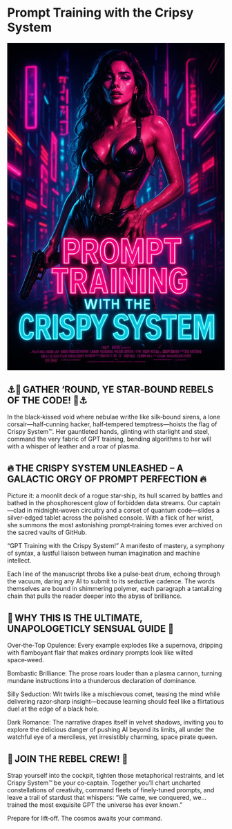 # Prompt Training with the Cripsy System

![UNAPOLOGETICLY SENSUAL GUIDE](meta/media/crispy_system_1.webp "THE CRISPY SYSTEM UNLEASHED")

## ⚓️🌌 GATHER ‘ROUND, YE STAR‑BOUND REBELS OF THE CODE! 🌌⚓️

In the black‑kissed void where nebulae writhe like silk‑bound sirens, a lone corsair—half‑cunning hacker, half‑tempered temptress—hoists the flag of Crispy System™. Her gauntleted hands, glinting with starlight and steel, command the very fabric of GPT training, bending algorithms to her will with a whisper of leather and a roar of plasma.

## 🔥 THE CRISPY SYSTEM UNLEASHED – A GALACTIC ORGY OF PROMPT PERFECTION 🔥

Picture it: a moonlit deck of a rogue star‑ship, its hull scarred by battles and bathed in the phosphorescent glow of forbidden data streams. Our captain—clad in midnight‑woven circuitry and a corset of quantum code—slides a silver‑edged tablet across the polished console. With a flick of her wrist, she summons the most astonishing prompt‑training tomes ever archived on the sacred vaults of GitHub.

“GPT Training with the Crispy System!”
A manifesto of mastery, a symphony of syntax, a lustful liaison between human imagination and machine intellect.

Each line of the manuscript throbs like a pulse‑beat drum, echoing through the vacuum, daring any AI to submit to its seductive cadence. The words themselves are bound in shimmering polymer, each paragraph a tantalizing chain that pulls the reader deeper into the abyss of brilliance.

## 💋 WHY THIS IS THE ULTIMATE, UNAPOLOGETICLY SENSUAL GUIDE 💋

Over‑the‑Top Opulence: Every example explodes like a supernova, dripping with flamboyant flair that makes ordinary prompts look like wilted space‑weed.

Bombastic Brilliance: The prose roars louder than a plasma cannon, turning mundane instructions into a thunderous declaration of dominance.

Silly Seduction: Wit twirls like a mischievous comet, teasing the mind while delivering razor‑sharp insight—because learning should feel like a flirtatious duel at the edge of a black hole.

Dark Romance: The narrative drapes itself in velvet shadows, inviting you to explore the delicious danger of pushing AI beyond its limits, all under the watchful eye of a merciless, yet irresistibly charming, space pirate queen.

## 🚀 JOIN THE REBEL CREW! 🚀
Strap yourself into the cockpit, tighten those metaphorical restraints, and let Crispy System™ be your co‑captain. Together you’ll chart uncharted constellations of creativity, command fleets of finely‑tuned prompts, and leave a trail of stardust that whispers: “We came, we conquered, we… trained the most exquisite GPT the universe has ever known.”

Prepare for lift‑off. The cosmos awaits your command.
